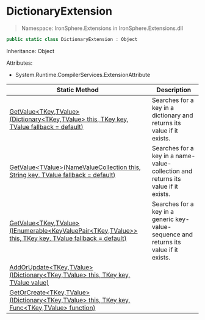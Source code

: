 ﻿# DictionaryExtension

> Namespace: IronSphere.Extensions in  IronSphere.Extensions.dll



```csharp
public static class DictionaryExtension : Object
```
Inheritance: Object



Attributes:
        
* System.Runtime.CompilerServices.ExtensionAttribute




| Static Method | Description |
| --- | --- |
| [GetValue&lt;TKey,TValue&gt;(Dictionary&lt;TKey,TValue&gt; this, TKey key, TValue fallback = default)](DictionaryExtension.GetValue-TKey,TValue-(Dictionary-TKey,TValue-,TKey,TValue)) | Searches for a key in a dictionary and returns its value if it exists. |
| [GetValue&lt;TValue&gt;(NameValueCollection this, String key, TValue fallback = default)](DictionaryExtension.GetValue-TValue-(NameValueCollection,String,TValue)) | Searches for a key in a name-value-collection and returns its value if it exists. |
| [GetValue&lt;TKey,TValue&gt;(IEnumerable&lt;KeyValuePair&lt;TKey,TValue&gt;&gt; this, TKey key, TValue fallback = default)](DictionaryExtension.GetValue-TKey,TValue-(IEnumerable-KeyValuePair-TKey,TValue--,TKey,TValue)) | Searches for a key in a generic key-value-sequence and returns its value if it exists. |
| [AddOrUpdate&lt;TKey,TValue&gt;(IDictionary&lt;TKey,TValue&gt; this, TKey key, TValue value)](DictionaryExtension.AddOrUpdate-TKey,TValue-(IDictionary-TKey,TValue-,TKey,TValue)) |  |
| [GetOrCreate&lt;TKey,TValue&gt;(IDictionary&lt;TKey,TValue&gt; this, TKey key, Func&lt;TKey,TValue&gt; function)](DictionaryExtension.GetOrCreate-TKey,TValue-(IDictionary-TKey,TValue-,TKey,Func-TKey,TValue-)) |  |
